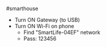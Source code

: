 #smarthouse 
- Turn ON Gateway (to USB)
- Turn ON Wi-Fi on phone
	- Find "SmartLife-04EF" network
	- Pass: 123456